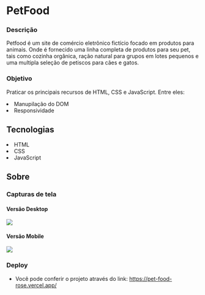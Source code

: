 # PetFood

<h3> Descrição </h3> 

Petfood é um site de comércio eletrônico fictício focado em produtos para animais. Onde é fornecido uma linha completa de produtos para seu pet, tais como cozinha orgânica, ração natural para grupos em lotes pequenos e uma multipla seleção de petiscos para cães e gatos.

<h3> Objetivo </h3> 

Praticar os principais recursos de HTML, CSS e JavaScript. Entre eles:

<li> Manupilação do DOM </li>
<li> Responsividade </li>

<h2> Tecnologias </h2>

<li> HTML </li>
<li> CSS </li>
<li> JavaScript </li>

<h2> Sobre </h2>


### Capturas de tela

#### Versão Desktop
<img src="https://user-images.githubusercontent.com/93101033/172069787-acf9a2f0-94fe-4999-8c99-d02737accce7.png">

#### Versão Mobile
<img src="https://user-images.githubusercontent.com/93101033/172069841-783d82d1-a3b8-4f60-9a65-04d965e8f1f3.png">


### Deploy
- Você pode conferir o projeto através do link:
https://pet-food-rose.vercel.app/
